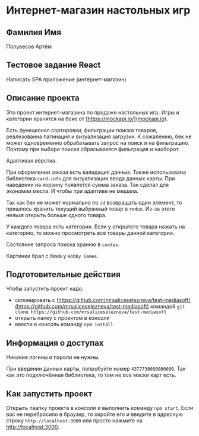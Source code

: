 # Интернет-магазин настольных игр

## Фамилия Имя

Полувесов Артём

## Тестовое задание React

Написать SPA приложение (интернет-магазин)

## Описание проекта

Это проект интернет-магазина по продаже настольных игр. Игры и категории хранятся на беке от [https://mockapi.io/](mockapi.io).

Есть функционал сортировки, фильтрации поиска товаров, реализованна пагинация и визуализация загрузки. К сожалению, бек не может одновременно обрабатывать запрос на поиск и на фильтрацию. Поэтому при выборе поиска сбрасывается фильтрация и наоборот.

Адаптивая вёрстка.

При оформлении заказа есть валидация данных. Также использована библиотека `card-info` для визуализации ввода данных карты.
При наведении на корзину появлется сумма заказа. Так сделал для экономии места. И чтобы при адаптиве не мешала.

Так как бек не может нормально по `id` возвращать один элемент, то пришлось хранить текущий выбранный товар в `redux`. Из-за этого нельзя открыть больше одного товара.

У каждого товара есть категории. Если у открытого товара нажать на категорию, то можно просмотреть все товары данной категории.

Состояние запроса поиска хранию в `contex`.

Картинки брал с бека у `Hobby Games`.

## Подготовительные действия

Чтобы запустить проект надо:

-   склонировать с [https://github.com/mrsaliceselezneva/test-mediasoft](https://github.com/mrsaliceselezneva/test-mediasoft) командой `git clone https://github.com/mrsaliceselezneva/test-mediasoft`
-   открыть папку с проектом в консоли
-   ввести в консоль команду `npm install`

## Информация о доступах

Никакие логины и пароли не нужны.

При введении данных карты, попробуйте номер `4377730000000000`. Так как это подключённая библиотека, то там не все маски карт есть.

## Как запустить проект

Открыть паапку проекта в консоли и выполнить команду `npm start`. Если вас не перебросило в браузер, то окройте его и введите в адресную строку `http://localhost:3000` или просто нажмите на [http://localhost:3000](http://localhost:3000).
